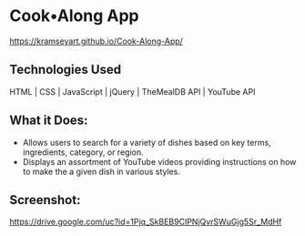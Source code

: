 # Cook•Along App
https://kramseyart.github.io/Cook-Along-App/

## Technologies Used
HTML | CSS | JavaScript | jQuery | TheMealDB API | YouTube API

## What it Does:
- Allows users to search for a variety of dishes based on key terms, ingredients, category, or region.
- Displays an assortment of YouTube videos providing instructions on how to make the a given dish in various styles.

## Screenshot:
https://drive.google.com/uc?id=1Pjq_SkBEB9CIPNjQvrSWuGjg5Sr_MdHf
